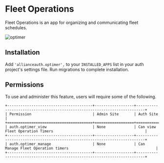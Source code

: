 # Fleet Operations

Fleet Operations is an app for organizing and communicating fleet schedules.

![optimer](/_static/images/features/apps/optimer.png)

## Installation

Add `'allianceauth.optimer',` to your `INSTALLED_APPS` list in your auth project's settings file. Run migrations to complete installation.

## Permissions

To use and administer this feature, users will require some of the following.

```{eval-rst}
+---------------------------------------+------------------+--------------------------------------------------------------------------+
| Permission                            | Admin Site       | Auth Site                                                                |
+=======================================+==================+==========================================================================+
| auth.optimer_view                     | None             | Can view Fleet Operation Timers                                          |
+---------------------------------------+------------------+--------------------------------------------------------------------------+
| auth.optimer_manage                   | None             | Can Manage Fleet Operation timers                                        |
+---------------------------------------+------------------+--------------------------------------------------------------------------+
```
